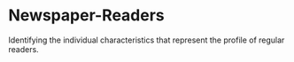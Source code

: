 # Newspaper-Readers
Identifying the individual characteristics that represent the profile of regular readers.
